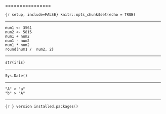 
================

`{r setup, include=FALSE} knitr::opts_chunk$set(echo = TRUE)`


------------

``` {r}
num1 <- 3561
num2 <- 5815
num1 + num2
num1 - num2
num1 * num2
round(num1 /  num2, 2)
```


------------

``` {r}
str(iris)
```


----------------

``` {r}
Sys.Date()
```


----------

``` {r}
"A" > "a"
"b" > "A"
```


----------------

`{r } version installed.packages()`
